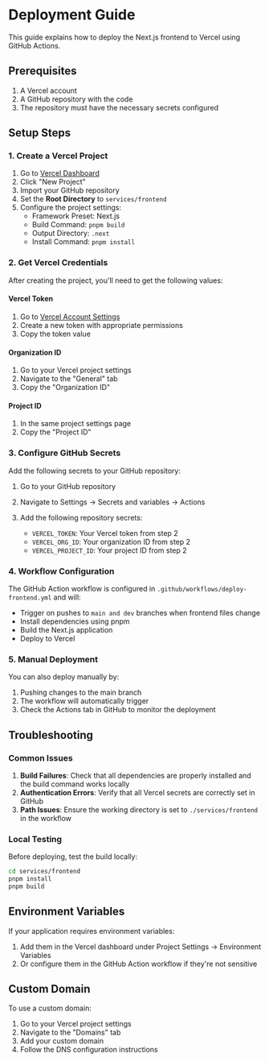 # Deployment Guide

This guide explains how to deploy the Next.js frontend to Vercel using GitHub Actions.

## Prerequisites

1. A Vercel account
2. A GitHub repository with the code
3. The repository must have the necessary secrets configured

## Setup Steps

### 1. Create a Vercel Project

1. Go to [Vercel Dashboard](https://vercel.com/dashboard)
2. Click "New Project"
3. Import your GitHub repository
4. Set the **Root Directory** to `services/frontend`
5. Configure the project settings:
   - Framework Preset: Next.js
   - Build Command: `pnpm build`
   - Output Directory: `.next`
   - Install Command: `pnpm install`

### 2. Get Vercel Credentials

After creating the project, you'll need to get the following values:

#### Vercel Token
1. Go to [Vercel Account Settings](https://vercel.com/account/tokens)
2. Create a new token with appropriate permissions
3. Copy the token value

#### Organization ID
1. Go to your Vercel project settings
2. Navigate to the "General" tab
3. Copy the "Organization ID"

#### Project ID
1. In the same project settings page
2. Copy the "Project ID"

### 3. Configure GitHub Secrets

Add the following secrets to your GitHub repository:

1. Go to your GitHub repository
2. Navigate to Settings → Secrets and variables → Actions
3. Add the following repository secrets:

   - `VERCEL_TOKEN`: Your Vercel token from step 2
   - `VERCEL_ORG_ID`: Your organization ID from step 2
   - `VERCEL_PROJECT_ID`: Your project ID from step 2

### 4. Workflow Configuration

The GitHub Action workflow is configured in `.github/workflows/deploy-frontend.yml` and will:

- Trigger on pushes to `main and dev` branches when frontend files change
- Install dependencies using pnpm
- Build the Next.js application
- Deploy to Vercel

### 5. Manual Deployment

You can also deploy manually by:

1. Pushing changes to the main branch
2. The workflow will automatically trigger
3. Check the Actions tab in GitHub to monitor the deployment

## Troubleshooting

### Common Issues

1. **Build Failures**: Check that all dependencies are properly installed and the build command works locally
2. **Authentication Errors**: Verify that all Vercel secrets are correctly set in GitHub
3. **Path Issues**: Ensure the working directory is set to `./services/frontend` in the workflow

### Local Testing

Before deploying, test the build locally:

```bash
cd services/frontend
pnpm install
pnpm build
```

## Environment Variables

If your application requires environment variables:

1. Add them in the Vercel dashboard under Project Settings → Environment Variables
2. Or configure them in the GitHub Action workflow if they're not sensitive

## Custom Domain

To use a custom domain:

1. Go to your Vercel project settings
2. Navigate to the "Domains" tab
3. Add your custom domain
4. Follow the DNS configuration instructions
